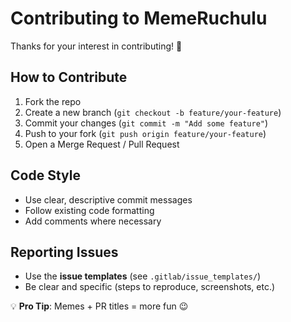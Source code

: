 # Contributing to MemeRuchulu

Thanks for your interest in contributing! 🎉

## How to Contribute
1. Fork the repo
2. Create a new branch (`git checkout -b feature/your-feature`)
3. Commit your changes (`git commit -m "Add some feature"`)
4. Push to your fork (`git push origin feature/your-feature`)
5. Open a Merge Request / Pull Request

## Code Style
- Use clear, descriptive commit messages
- Follow existing code formatting
- Add comments where necessary

## Reporting Issues
- Use the **issue templates** (see `.gitlab/issue_templates/`)
- Be clear and specific (steps to reproduce, screenshots, etc.)

💡 **Pro Tip**: Memes + PR titles = more fun 😉
